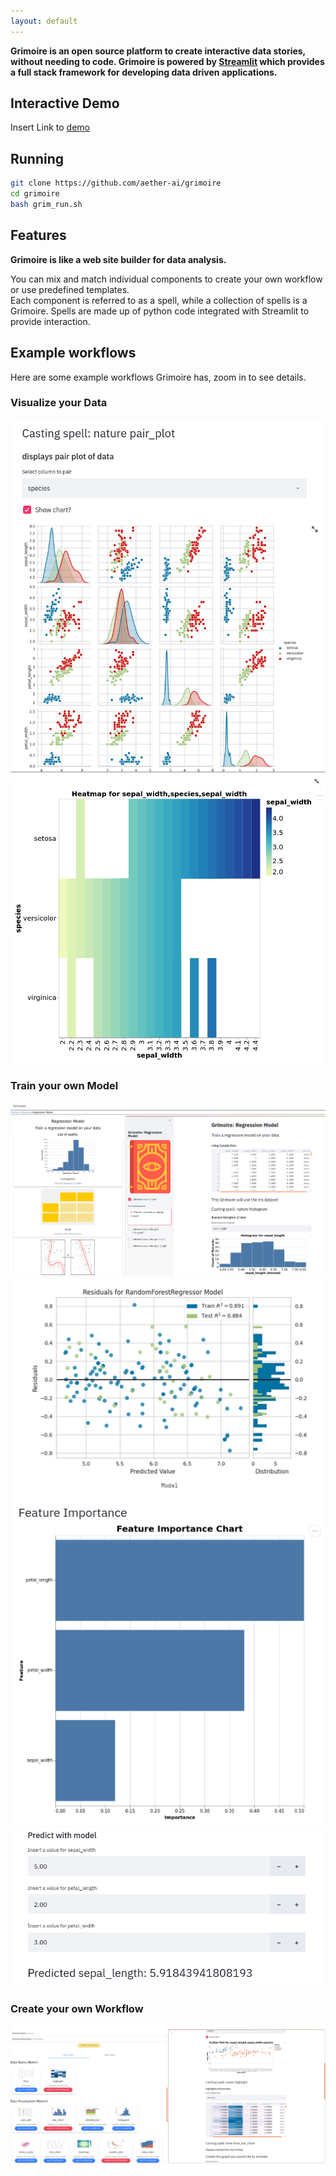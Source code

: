 ```yaml
---
layout: default
---
```


**Grimoire is an open source platform to create interactive data stories, without needing to code.
Grimoire is powered by [Streamlit](https://www.streamlit.io/) which provides a full stack framework for developing data driven applications.**

## Interactive Demo
Insert Link to [demo](#)


## Running
```bash
git clone https://github.com/aether-ai/grimoire
cd grimoire
bash grim_run.sh
```

## Features 

**Grimoire is like a web site builder for data analysis.**

You can mix and match individual components to create your own workflow or use predefined templates.   
Each component is referred to as a spell, while a collection of spells is a Grimoire. 
Spells are made up of python code integrated with Streamlit to provide interaction.

## Example workflows
Here are some example workflows Grimoire has, zoom in to see details.

### Visualize your Data
![Pair plot](images/viz1.png "Pair plot")
![Heatmap](images/viz2.png "Heatmap")

### Train your own Model
![View data](images/model-train1.png "View data")
![Train model](images/model-train2.png "Train Model")
![Predict with Model](images/model-train3.png "Predict with Model")

### Create your own Workflow
![Create workflow](images/create1.png "Create workflow")
